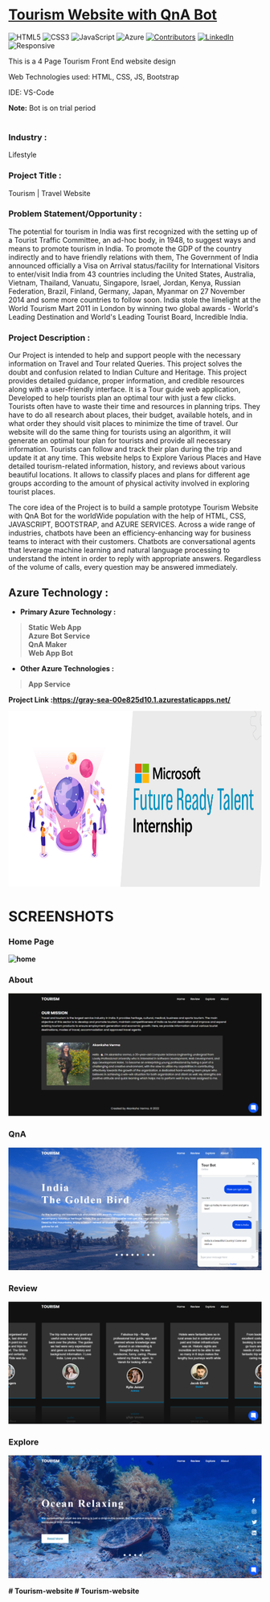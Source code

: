 # <a href="https://gray-sea-00e825d10.1.azurestaticapps.net/">Tourism Website with QnA Bot</a>

![HTML5](https://img.shields.io/badge/html5-%23E34F26.svg?style=for-the-badge&logo=html5&logoColor=white)
![CSS3](https://img.shields.io/badge/css3-%231572B6.svg?style=for-the-badge&logo=css3&logoColor=white)
![JavaScript](https://img.shields.io/badge/javascript-%23323330.svg?style=for-the-badge&logo=javascript&logoColor=%23F7DF1E)
![Azure](https://img.shields.io/badge/Microsoft_Azure-0089D6?style=for-the-badge&logo=microsoft-azure&logoColor=white)
[![Contributors](https://img.shields.io/github/contributors/sn2606/TravelLog.svg?style=for-the-badge)](https://github.com/Akanksha-Verma31/Tourism-Website/graphs/contributors)
[![LinkedIn](https://img.shields.io/badge/-LinkedIn-black.svg?style=for-the-badge&logo=linkedin&colorB=555)](https://www.linkedin.com/in/akanksha-verma31/)
![Responsive](https://img.shields.io/badge/Responsive-100%25-red)

This is a 4 Page Tourism Front End website design

Web Technologies used: HTML, CSS, JS, Bootstrap

IDE: VS-Code

<b>Note:</b> Bot is on trial period
<br><br>

### Industry :
Lifestyle


### Project Title :
Tourism | Travel Website


### Problem Statement/Opportunity :
The potential for tourism in India was first recognized with the setting up of a Tourist Traffic Committee, an ad-hoc body, in 1948, to suggest ways and means to promote tourism in India. To promote the GDP of the country indirectly and to have friendly relations with them, The Government of India announced officially a Visa on Arrival status/facility for International Visitors to enter/visit India from 43 countries including the United States, Australia, Vietnam, Thailand, Vanuatu, Singapore, Israel, Jordan, Kenya, Russian Federation, Brazil, Finland, Germany, Japan, Myanmar on 27 November 2014 and some more countries to follow soon. India stole the limelight at the World Tourism Mart 2011 in London by winning two global awards - World's Leading Destination and World's Leading Tourist Board, Incredible India. 

### Project Description :
Our Project is intended to help and support people with the necessary information on Travel and Tour related Queries. This project solves the doubt and confusion related to Indian Culture and Heritage. This project provides detailed guidance, proper information, and credible resources along with a user-friendly interface. It is a Tour guide web application, Developed to help tourists plan an optimal tour with just a few clicks. Tourists often have to waste their time and resources in planning trips. They have to do all research about places, their budget, available hotels, and in what order they should visit places to minimize the time of travel. Our website will do the same thing for tourists using an algorithm, it will generate an optimal tour plan for tourists and provide all necessary information. Tourists can follow and track their plan during the trip and update it at any time. This website helps to Explore Various Places and Have detailed tourism-related information, history, and reviews about various beautiful locations. It allows to classify places and plans for different age groups according to the amount of physical activity involved in exploring tourist places.

The core idea of the Project is to build a sample prototype Tourism Website with QnA Bot for the worldWide population with the help of HTML, CSS, JAVASCRIPT, BOOTSTRAP, and AZURE SERVICES. Across a wide range of industries, chatbots have been an efficiency-enhancing way for business teams to interact with their customers. Chatbots are conversational agents that leverage machine learning and natural language processing to understand the intent in order to reply with appropriate answers.  Regardless of the volume of calls, every question may be answered immediately.


## Azure Technology :

- <b>Primary Azure Technology :<b><br>
>Static Web App<br>
 >Azure Bot Service<br>
 >QnA Maker<br>
>Web App Bot<br>


- Other Azure Technologies :<br>
>App Service<br>

<b>Project Link :https://gray-sea-00e825d10.1.azurestaticapps.net/ </b>
<a href="https://futurereadytalent.in/"><p align= "center"><img src="https://github.com/Akanksha-Verma31/Tourism-Website/blob/main/images/FRT.jpeg" width="700" height= "350"></p></a>  

 # SCREENSHOTS

### Home Page

![home](https://github.com/0523Nishant/visitor/blob/main/images/home.png)
 
### About

![about](https://github.com/Akanksha-Verma31/Tourism-Website/blob/main/images/about.png)

### QnA

![QnA](https://github.com/Akanksha-Verma31/Tourism-Website/blob/main/images/tourbot.png)

### Review

![Review](https://github.com/Akanksha-Verma31/Tourism-Website/blob/main/images/review.png)

### Explore

![explore](https://github.com/Akanksha-Verma31/Tourism-Website/blob/main/images/explore.png)

#   T o u r i s m - w e b s i t e 
 
 # Tourism-website
